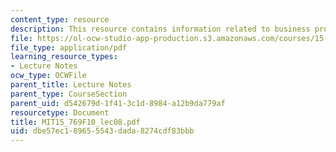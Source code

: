 ```yaml
---
content_type: resource
description: This resource contains information related to business processes.
file: https://ol-ocw-studio-app-production.s3.amazonaws.com/courses/15-769-operations-strategy-fall-2010/dbe57ec189655543dada8274cdf83bbb_MIT15_769F10_lec08.pdf
file_type: application/pdf
learning_resource_types:
- Lecture Notes
ocw_type: OCWFile
parent_title: Lecture Notes
parent_type: CourseSection
parent_uid: d542679d-1f41-3c1d-8984-a12b9da779af
resourcetype: Document
title: MIT15_769F10_lec08.pdf
uid: dbe57ec1-8965-5543-dada-8274cdf83bbb
---
```

